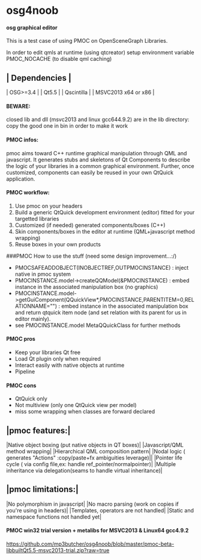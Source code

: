 # osg4noob
#### osg graphical editor
This is a test case of using PMOC on OpenSceneGraph Libraries.

In order to edit qmls at runtime (using qtcreator) setup environment variable PMOC_NOCACHE (to disable qml caching)

| Dependencies |
-------------
| OSG>=3.4 |
| Qt5.5 |
| Qscintilla |
| MSVC2013 x64 or x86 |

#### BEWARE:
closed lib and dll (msvc2013 and linux gcc644.9.2) are in the lib directory:
copy the good one in bin in order to make it work

#### PMOC infos:
pmoc aims toward C++ runtime graphical manipulation through QML and javascript.
It generates stubs and  skeletons of Qt Components to describe the logic of your libraries in a common graphical environment. Further, once customized, components can easily be reused in your own QtQuick application.

#### PMOC workflow:
1. Use pmoc on your headers
2. Build a generic QtQuick development environment (editor) fitted for your targetted libraries
3. Customized (if needed) generated components/boxes (C++)
4. Skin components/boxes in the editor at runtime (QML+javascript method wrapping)
5. Reuse boxes in your own products

###PMOC How to use the stuff 
(need some design improvement...:/)
- PMOCSAFEADDOBJECT(INOBJECTREF,OUTPMOCINSTANCE) : inject native in pmoc system
- PMOCINSTANCE.model->createQQModel(&PMOCINSTANCE) : embed instance in the associated manipulation box (no graphics)
- PMOCINSTANCE.model->getGuiComponent(QQuickView*,PMOCINSTANCE,PARENTITEM=0,RELATIONNAME="") : embed instance in the associated manipulation box and return qtquick item node (and set relation with its parent for us in editor mainly).
- see PMOCINSTANCE.model MetaQQuickClass for further methods


#### PMOC pros
- Keep your libraries Qt free
- Load Qt plugin only when required
- Interact easily with native objects at runtime
- Pipeline

#### PMOC cons
- QtQuick only
- Not multiview (only one QtQuick view per model)
- miss some wrapping when classes are forward declared

|pmoc features:|
-------------
|Native object boxing (put native objects in QT boxes)|
|Javascript/QML method wrapping|
|Hierarchical QML composition pattern|
|Nodal logic ( generates "Actions" :copy/paste+fx ambiguities leverage)||
|Pointer life cycle ( via config file,ex: handle ref_pointer/normalpointer)|
|Multiple inheritance via delegation(seams to handle virtual inheritance)|

|pmoc limitations:|
-------------
|No polymorphism in javascript|
|No macro parsing (work on copies if you're using in headers)|
|Templates, operators are not handled|
|Static and namespace functions not handled yet|

#### PMOC win32 trial version + metalibs for MSVC2013 & Linux64 gcc4.9.2
https://github.com/mp3butcher/osg4noob/blob/master/pmoc-beta-libbuiltQt5.5-msvc2013-trial.zip?raw=true

